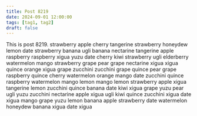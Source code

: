 ```yaml
---
title: Post 8219
date: 2024-09-01 12:00:00
tags: [tag1, tag2]
draft: false
---
```

This is post 8219.
strawberry
apple
cherry
tangerine
strawberry
honeydew
lemon
date
strawberry
banana
ugli
banana
nectarine
tangerine
apple
raspberry
raspberry
xigua
yuzu
date
cherry
kiwi
strawberry
ugli
elderberry
watermelon
mango
strawberry
grape
pear
grape
nectarine
xigua
xigua
quince
orange
xigua
grape
zucchini
zucchini
grape
quince
pear
grape
raspberry
quince
cherry
watermelon
orange
mango
date
zucchini
quince
raspberry
watermelon
mango
lemon
mango
lemon
strawberry
apple
xigua
tangerine
lemon
zucchini
quince
banana
date
kiwi
xigua
grape
yuzu
pear
ugli
yuzu
zucchini
nectarine
apple
xigua
ugli
kiwi
quince
zucchini
xigua
date
xigua
mango
grape
yuzu
lemon
banana
apple
strawberry
date
watermelon
honeydew
banana
xigua
date
xigua
